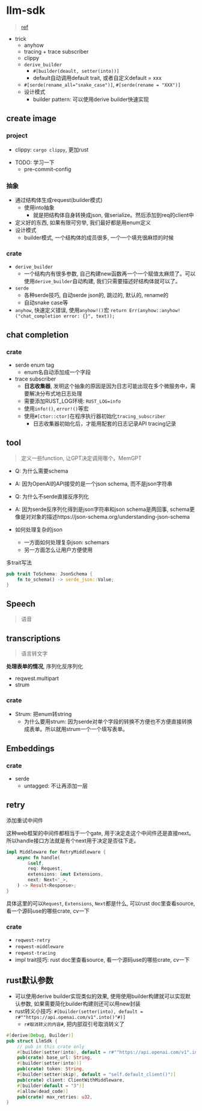 # llm-sdk

> [ref](https://github.com/tyrchen/llm-sdk)

- trick
    * anyhow
    * tracing + trace subscriber
    * clippy
    * `derive_builder`
        + `#[builder(deault, setter(into))]`
        + default自动调用default trait, 或者自定义default = xxx
    * `#[serde(rename_all="snake_case")]`, `#[serde(rename = "XXX")]`
    * 设计模式
        + builder pattern: 可以使用derive builder快速实现

## create image

### project

* clippy: `cargo clippy`, 更加rust
- TODO: 学习一下
    * pre-commit-config

### 抽象

- 通过结构体生成request(builder模式)
    * 使用into抽象
        + 就是把结构体自身转换成json, 做serialize。然后添加到req的client中
- 定义好的东西, 如果有限可穷举, 我们最好都是用enum定义
- 设计模式
    * builder模式, 一个结构体的成员很多, 一个一个填充很麻烦的时候

### crate

- `derive_builder`
    - 一个结构内有很多参数, 自己构建new函数再一个一个赋值太麻烦了。可以使用`derive_builder`自动构建, 我们只需要描述好结构体就可以了。
- `serde`
    * 各种serde技巧, 自动serde json的, 跳过的, 默认的, rename的
    * 自动snake case等
- `anyhow`, 快速定义错误, 使用`anyhow!()`宏
    `return Err(anyhow::anyhow!("chat_completion error: {}", text));`

## chat completion

### crate

- serde enum tag
    * enum名自动添加成一个字段
- trace subscriber
    * **日志收集器**, 发明这个抽象的原因是因为日志可能出现在多个微服务中，需要解决分布式地日志处理
    * 需要添加RUST_LOG环境: `RUST_LOG=info`
    * 使用`info!()`, `error!()`等宏
    * 使用`#[ctor::ctor]`在程序执行器初始化`tracing_subscriber`
        + 日志收集器初始化后，才能用配套的日志记录API tracing记录


## tool

> 定义一些function, 让GPT决定调用哪个。MemGPT

- Q: 为什么需要schema
- A: 因为OpenAI的API接受的是一个json schema, 而不是json字符串
- Q: 为什么不serde直接反序列化
- A: 因为serde反序列化得到是json字符串和json schema是两回事, schema更像是对对象的描述https://json-schema.org/understanding-json-schema

- 如何处理复杂的json
    * 一方面如何处理复杂json: schemars
    * 另一方面怎么让用户方便使用

多trait写法

```rust
pub trait ToSchema: JsonSchema {
    fn to_schema() -> serde_json::Value;
}
```

## Speech

> 语音


## transcriptions

> 语言转文字

**处理表单的情况**, 序列化反序列化

- reqwest.multipart
- strum

### crate

- Strum: 把enum转string
    * 为什么要用strum: 因为serde对单个字段的转换不方便也不方便直接转换成表单。所以就用strum一个一个填写表单。


## Embeddings

### crate

- serde
    * untagged: 不让再添加一层


## retry

添加重试中间件

这种web框架的中间件都相当于一个gate, 用于决定走这个中间件还是直接next。所以handle接口方法就是有个next用于决定是否往下走。

```rust
impl Middleware for RetryMiddleware {
    async fn handle(
        &self,
        req: Request,
        extensions: &mut Extensions,
        next: Next<'_>,
    ) -> Result<Response>;
}
```

具体这里的可以`Request`, `Extensions`, `Next`都是什么, 可以rust doc里查看source, 看一个源码use的哪些crate, cv一下

### crate

- `reqwest-retry`
- `reqwest-middleware`
- `reqwest-tracing`
- impl trait技巧: rust doc里查看source, 看一个源码use的哪些crate, cv一下


## rust默认参数

- 可以使用derive builder实现类似的效果, 使用使用builder构建就可以实现默认参数, 如果需要简化builder构建则还可以用new封装
- rust转义小技巧: `#[builder(setter(into), default = r#""https://api.openai.com/v1".into()"#)]`
    * `r#取消转义的内容#`, 把内部双引号取消转义了

```rust
#[derive(Debug, Builder)]
pub struct LlmSdk {
    // pub in this crate only
    #[builder(setter(into), default = r#""https://api.openai.com/v1".into()"#)]
    pub(crate) base_url: String,
    #[builder(setter(into))]
    pub(crate) token: String,
    #[builder(setter(skip), default = "self.default_client()")]
    pub(crate) client: ClientWithMiddleware,
    #[builder(default = "3")]
    #[allow(dead_code)]
    pub(crate) max_retries: u32,
}
```





